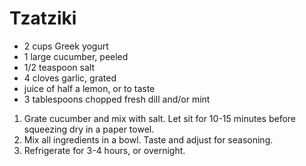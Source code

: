 # Tzatziki

- 2 cups Greek yogurt
- 1 large cucumber, peeled
- 1/2 teaspoon salt
- 4 cloves garlic, grated
- juice of half a lemon, or to taste
- 3 tablespoons chopped fresh dill and/or mint

1. Grate cucumber and mix with salt. Let sit for 10-15 minutes before squeezing dry in a paper towel.
2. Mix all ingredients in a bowl. Taste and adjust for seasoning.
3. Refrigerate for 3-4 hours, or overnight.
